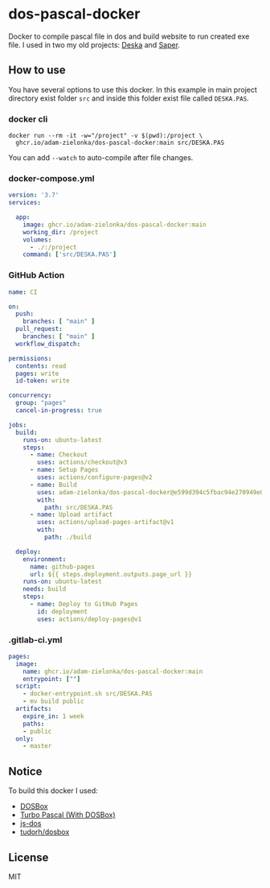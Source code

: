 # dos-pascal-docker

Docker to compile pascal file in dos and build website to run created exe file.
I used in two my old projects: [Deska](https://github.com/adam-zielonka/deska) and [Saper](https://github.com/adam-zielonka/saper).

## How to use

You have several options to use this docker. In this example in main project directory exist folder `src` and inside this folder exist file called `DESKA.PAS`.

### docker cli

```shell
docker run --rm -it -w="/project" -v $(pwd):/project \
  ghcr.io/adam-zielonka/dos-pascal-docker:main src/DESKA.PAS
```

You can add `--watch` to auto-compile after file changes.

### docker-compose.yml

```yml
version: '3.7'
services:

  app:
    image: ghcr.io/adam-zielonka/dos-pascal-docker:main
    working_dir: /project
    volumes:
      - ./:/project
    command: ['src/DESKA.PAS']
```

### GitHub Action

```yml
name: CI

on:
  push:
    branches: [ "main" ]
  pull_request:
    branches: [ "main" ]
  workflow_dispatch:

permissions:
  contents: read
  pages: write
  id-token: write

concurrency:
  group: "pages"
  cancel-in-progress: true

jobs:
  build:
    runs-on: ubuntu-latest
    steps:
      - name: Checkout
        uses: actions/checkout@v3
      - name: Setup Pages
        uses: actions/configure-pages@v2
      - name: Build
        uses: adam-zielonka/dos-pascal-docker@e599d394c5fbac94e270949e009b72a290600cb9
        with:
          path: src/DESKA.PAS
      - name: Upload artifact
        uses: actions/upload-pages-artifact@v1
        with:
          path: ./build

  deploy:
    environment:
      name: github-pages
      url: ${{ steps.deployment.outputs.page_url }}
    runs-on: ubuntu-latest
    needs: build
    steps:
      - name: Deploy to GitHub Pages
        id: deployment
        uses: actions/deploy-pages@v1

```

### .gitlab-ci.yml

```yml
pages:
  image: 
    name: ghcr.io/adam-zielonka/dos-pascal-docker:main
    entrypoint: [""]
  script:
    - docker-entrypoint.sh src/DESKA.PAS
    - mv build public
  artifacts:
    expire_in: 1 week
    paths:
    - public
  only:
    - master
```

## Notice

To build this docker I used:

- [DOSBox](https://www.dosbox.com/)
- [Turbo Pascal (With DOSBox)](https://sourceforge.net/projects/turbopascal-wdb/)
- [js-dos](https://js-dos.com/)
- [tudorh/dosbox](https://hub.docker.com/r/tudorh/dosbox)

## License

MIT
